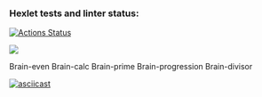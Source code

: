 ### Hexlet tests and linter status:
[![Actions Status](https://github.com/Cristikijian/frontend-project-lvl1/workflows/hexlet-check/badge.svg)](https://github.com/Cristikijian/frontend-project-lvl1/actions)

<a href="https://codeclimate.com/github/codeclimate/codeclimate/maintainability"><img src="https://api.codeclimate.com/v1/badges/a99a88d28ad37a79dbf6/maintainability" /></a>

Brain-even <a href="https://asciinema.org/a/bPbl4jhPK4FhxQSRB2jDzFJMb"></a>
Brain-calc <a href="https://asciinema.org/a/JiSirHJJuxnd5mnhvBXrm0I2p"></a>
Brain-prime <a href="https://asciinema.org/a/fwLSCNfU8Op35btHG4wV3ykF6"></a>
Brain-progression <a href="https://asciinema.org/a/GgbJM1mTlM7lTIrVChAoa8iDA"></a>
Brain-divisor <a href="https://asciinema.org/a/qfX8PECbc4B88G2Sl5EbmmR2o"></a>

[![asciicast](https://asciinema.org/a/113463.png)](https://asciinema.org/a/JiSirHJJuxnd5mnhvBXrm0I2p)